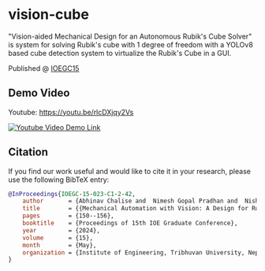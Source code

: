 # vision-cube
"Vision-aided Mechanical Design for an Autonomous Rubik's Cube Solver" is system for solving Rubik's cube with 1 degree of freedom with a YOLOv8 based cube detection system to virtualize the Rubik's Cube in a GUI.

Published @ [IOEGC15](http://conference.ioe.edu.np/publications/ioegc15/IOEGC-15-023-C1-2-42.pdf)

## Demo Video
Youtube: https://youtu.be/rlcDXjqy2Vs

[![Youtube Video Demo Link](https://i3.ytimg.com/vi/rlcDXjqy2Vs/maxresdefault.jpg)](https://www.youtube.com/watch?v=rlcDXjqy2Vs)

## Citation
If you find our work useful and would like to cite it in your research, please use the following BibTeX entry:
```bibtex
@InProceedings{IOEGC-15-023-C1-2-42,
    author       = {Abhinav Chalise and  Nimesh Gopal Pradhan and  Nishan Khanal and  Prashant Raj Bista and  Dinesh Baniya Kshatri},
    title        = {{Mechanical Automation with Vision: A Design for Rubik's Cube Solver}},
    pages        = {150--156},
    booktitle    = {Proceedings of 15th IOE Graduate Conference},
    year         = {2024},
    volume       = {15},
    month        = {May},
    organization = {Institute of Engineering, Tribhuvan University, Nepal}
}
```

